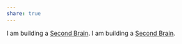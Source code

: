 ```yaml
---
share: true
---
```

I am building a [Second Brain](/vault/writing/second-brain.md).
I am building a [Second Brain](/vault/writing/second-brain.md).
